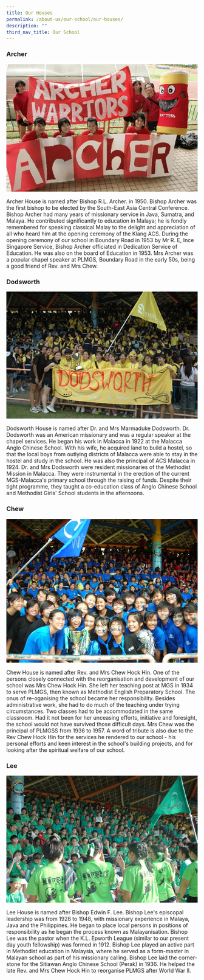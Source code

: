 ```yaml
---
title: Our Houses
permalink: /about-us/our-school/our-houses/
description: ""
third_nav_title: Our School
---
```

### Archer

![](/images/KV6T8602.jpg)

Archer House is named after Bishop R.L. Archer. in 1950. Bishop Archer was the first bishop to be elected by the South-East Asia Central Conference. Bishop Archer had many years of missionary service in Java, Sumatra, and Malaya. He contributed significantly to education in Malaya; he is fondly remembered for speaking classical Malay to the delight and appreciation of all who heard him at the opening ceremony of the Klang ACS. During the opening ceremony of our school in Boundary Road in 1953 by Mr R. E, Ince Singapore Service, Bishop Archer officiated in Dedication Service of Education. He was also on the board of Education in 1953. Mrs Archer was a popular chapel speaker at PLMGS, Boundary Road in the early 50s, being a good friend of Rev. and Mrs Chew.

### Dodsworth

![](/images/DSC_0600.jpg)

Dodsworth House is named after Dr. and Mrs Marmaduke Dodsworth. Dr. Dodsworth was an American missionary and was a regular speaker at the chapel services. He began his work in Malacca in 1922 at the Malacca Anglo Chinese School. With his wife, he acquired land to build a hostel, so that the local boys from outlying districts of Malacca were able to stay in the hostel and study in the school. He was also the principal of ACS Malacca in 1924. Dr. and Mrs Dodsworth were resident missionaries of the Methodist Mission in Malacca. They were instrumental in the erection of the current MGS-Malacca's primary school through the raising of funds. Despite their tight programme, they taught a co-education class of Anglo Chinese School and Methodist Girls' School students in the afternoons.

### Chew

![](/images/DSCN1869.jpg)

Chew House is named after Rev. and Mrs Chew Hock Hin. One of the persons closely connected with the reorganisation and development of our school was Mrs Chew Hock Hin. She left her teaching post at MGS in 1934 to serve PLMGS, then known as Methodist English Preparatory School. The onus of re-oganising the school became her responsibility. Besides administrative work, she had to do much of the teaching under trying circumstances. Two classes had to be accommodated in the same classroom. Had it not been for her unceasing efforts, initiative and foresight, the school would not have survived those difficult days. Mrs Chew was the principal of PLMGSS from 1936 to 1957. A word of tribute is also due to the Rev Chew Hock Hin for the services he rendered to our school - his personal efforts and keen interest in the school's building projects, and for looking after the spiritual welfare of our school.

### Lee

![](/images/DSC_0258.jpg)

Lee House is named after Bishop Edwin F. Lee. Bishop Lee's episcopal leadership was from 1928 to 1948, with missionary experience in Malaya, Java and the Philippines. He began to place local persons in positions of responsibility as he began the process known as Malayanisation. Bishop Lee was the pastor when the K.L. Epworth League (similar to our present day youth fellowship) was formed in 1912. Bishop Lee played an active part in Methodist education in Malaysia, where he served as a form-master in Malayan school as part of his missionary calling. Bishop Lee laid the corner-stone for the Sitiawan Anglo Chinese School (Perak) in 1936. He helped the late Rev. and Mrs Chew Hock Hin to reorganise PLMGS after World War II.
